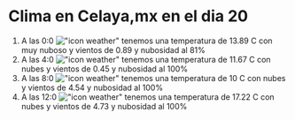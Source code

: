# Clima en Celaya,mx en el dia 20

1. A las 0:0 !["icon weather"](http://openweathermap.org/img/w/04n.png) tenemos una temperatura de 13.89 C con muy nuboso y  vientos de 0.89 y nubosidad al 81%
1. A las 4:0 !["icon weather"](http://openweathermap.org/img/w/04n.png) tenemos una temperatura de 11.67 C con nubes y  vientos de 0.45 y nubosidad al 100%
1. A las 8:0 !["icon weather"](http://openweathermap.org/img/w/04d.png) tenemos una temperatura de 10 C con nubes y  vientos de 4.54 y nubosidad al 100%
1. A las 12:0 !["icon weather"](http://openweathermap.org/img/w/04d.png) tenemos una temperatura de 17.22 C con nubes y  vientos de 4.73 y nubosidad al 100%
